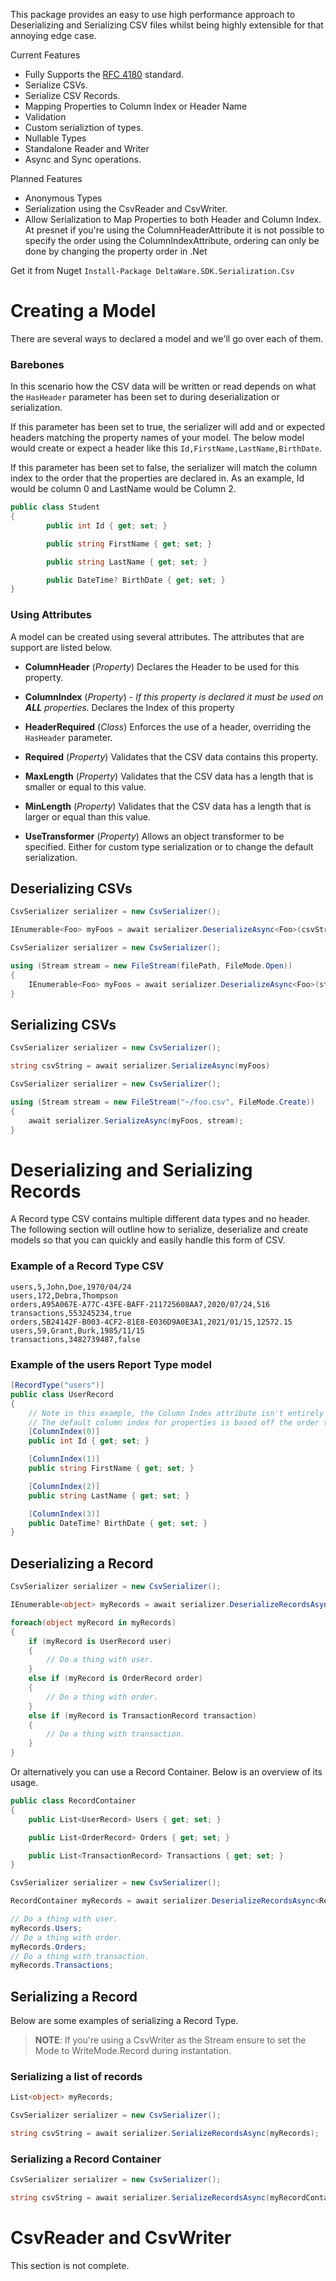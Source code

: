 ﻿This package provides an easy to use high performance approach to Deserializing and Serializing CSV files whilst being highly extensible for that annoying edge case.

Current Features

 - Fully Supports the [RFC 4180](https://datatracker.ietf.org/doc/html/rfc4180) standard.
 - Serialize CSVs.
 - Serialize CSV Records.
 - Mapping Properties to Column Index or Header Name
 - Validation
 - Custom serializtion of types.
 - Nullable Types
 - Standalone Reader and Writer
 - Async and Sync operations.

Planned Features

 - Anonymous Types
 - Serialization using the CsvReader and CsvWriter.
 - Allow Serialization to Map Properties to both Header and Column Index.
 At presnet if you're using the ColumnHeaderAttribute it is not possible to specify the order using the ColumnIndexAttribute, ordering can only be done by changing the property order in .Net
 
 Get it from Nuget ```Install-Package DeltaWare.SDK.Serialization.Csv```

# Creating a Model
There are several ways to declared a model and we'll go over each of them.

### Barebones
In this scenario how the CSV data will be written or read depends on what the ```HasHeader``` parameter has been set to during deserialization or serialization.

If this parameter has been set to true, the serializer will add and or expected headers matching the property names of your model. The below model would create or expect a header like this ```Id,FirstName,LastName,BirthDate```.

If this parameter has been set to false, the serializer will match the column index to the order that the properties are declared in. As an example, Id would be column 0 and LastName would be Column 2.
```csharp
public class Student
{
        public int Id { get; set; }

        public string FirstName { get; set; }

        public string LastName { get; set; }

        public DateTime? BirthDate { get; set; }
}
```
### Using Attributes
A model can be created using several attributes. The attributes that are support are listed below.

- **ColumnHeader** (*Property*)
	Declares the Header to be used for this property.
	
- **ColumnIndex** (*Property*) - *If this property is declared it must be used on **ALL** properties.*
	Declares the Index of this property
	
- **HeaderRequired** (*Class*) 
	Enforces the use of a header, overriding the ```HasHeader``` parameter.
	
- **Required** (*Property*) 
	Validates that the CSV data contains this property.
	
- **MaxLength** (*Property*) 
Validates that the CSV data has a length that is smaller or equal to this value.

- **MinLength** (*Property*) 
Validates that the CSV data has a length that is larger or equal than this value.

- **UseTransformer** (*Property*)
Allows an object transformer to be specified. Either for custom type serialization or to change the default serialization.

## Deserializing CSVs
```csharp
CsvSerializer serializer = new CsvSerializer();

IEnumerable<Foo> myFoos = await serializer.DeserializeAsync<Foo>(csvString);
```
```csharp
CsvSerializer serializer = new CsvSerializer();

using (Stream stream = new FileStream(filePath, FileMode.Open))
{
	IEnumerable<Foo> myFoos = await serializer.DeserializeAsync<Foo>(stream);
}
```
## Serializing CSVs
```csharp
CsvSerializer serializer = new CsvSerializer();

string csvString = await serializer.SerializeAsync(myFoos)
```
```csharp
CsvSerializer serializer = new CsvSerializer();

using (Stream stream = new FileStream("~/foo.csv", FileMode.Create))
{
	await serializer.SerializeAsync(myFoos, stream);
}
```

# Deserializing and Serializing Records
A Record type CSV contains multiple different data types and no header. The following section will outline how to serialize, deserialize and create models so that you can quickly and easily handle this form of CSV.

### Example of a Record Type CSV
```
users,5,John,Doe,1970/04/24
users,172,Debra,Thompson
orders,A95A067E-A77C-43FE-BAFF-211725608AA7,2020/07/24,516
transactions,553245234,true
orders,5B24142F-B003-4CF2-81E8-E036D9A0E3A1,2021/01/15,12572.15
users,59,Grant,Burk,1985/11/15
transactions,3482739487,false
```
### Example of the users Report Type model
```csharp
[RecordType("users")]
public class UserRecord
{
	// Note in this example, the Column Index attribute isn't entirely necessary.
	// The default column index for properties is based off the order that they where declared in.
    [ColumnIndex(0)]
    public int Id { get; set; }

    [ColumnIndex(1)]
    public string FirstName { get; set; }

    [ColumnIndex(2)]
    public string LastName { get; set; }

    [ColumnIndex(3)]
    public DateTime? BirthDate { get; set; }
}
```
## Deserializing a Record
```csharp
CsvSerializer serializer = new CsvSerializer();

IEnumerable<object> myRecords = await serializer.DeserializeRecordsAsync(csvString, new[] { typeof(UserRecord), typeof(OrderRecord), typeof(TransactionRecord) });

foreach(object myRecord in myRecords)
{
	if (myRecord is UserRecord user)
	{
		// Do a thing with user.
	}
	else if (myRecord is OrderRecord order)
	{
		// Do a thing with order.
	}
	else if (myRecord is TransactionRecord transaction)
	{
		// Do a thing with transaction.
	}
}
```
Or alternatively you can use a Record Container. Below is an overview of its usage.
``` csharp
public class RecordContainer
{
    public List<UserRecord> Users { get; set; }

    public List<OrderRecord> Orders { get; set; }

    public List<TransactionRecord> Transactions { get; set; }
}
```
```csharp
CsvSerializer serializer = new CsvSerializer();

RecordContainer myRecords = await serializer.DeserializeRecordsAsync<RecordContainer>(csvString);

// Do a thing with user.
myRecords.Users;
// Do a thing with order.
myRecords.Orders;
// Do a thing with transaction.
myRecords.Transactions;
```
## Serializing a Record
Below are some examples of serializing a Record Type.
> **NOTE**: If you're using a CsvWriter as the Stream ensure to set the Mode to WriteMode.Record during instantation.
### Serializing a list of records
```csharp
List<object> myRecords;

CsvSerializer serializer = new CsvSerializer();

string csvString = await serializer.SerializeRecordsAsync(myRecords);
```
### Serializing a Record Container
```csharp
CsvSerializer serializer = new CsvSerializer();

string csvString = await serializer.SerializeRecordsAsync(myRecordContainer);
```

# CsvReader and CsvWriter
This section is not complete.